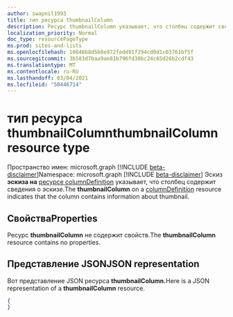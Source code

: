 ```yaml
---
author: swapnil1993
title: тип ресурса thumbnailColumn
description: Ресурс thumbnailColumn указывает, что столбец содержит сведения о эскизе.
localization_priority: Normal
doc_type: resourcePageType
ms.prod: sites-and-lists
ms.openlocfilehash: 1004868d5b8e972fedd91f294cd0d1c03761bf5f
ms.sourcegitcommit: 3b583d7baa9ae81b796fd30bc24c65d26b2cdf43
ms.translationtype: MT
ms.contentlocale: ru-RU
ms.lasthandoff: 03/04/2021
ms.locfileid: "50446714"
---
```

# <a name="thumbnailcolumn-resource-type"></a><span data-ttu-id="4b93e-103">тип ресурса thumbnailColumn</span><span class="sxs-lookup"><span data-stu-id="4b93e-103">thumbnailColumn resource type</span></span>

<span data-ttu-id="4b93e-104">Пространство имен: microsoft.graph [!INCLUDE [beta-disclaimer](../../includes/beta-disclaimer.md)]</span><span class="sxs-lookup"><span data-stu-id="4b93e-104">Namespace: microsoft.graph [!INCLUDE [beta-disclaimer](../../includes/beta-disclaimer.md)]</span></span>
<span data-ttu-id="4b93e-105">Эскиз **эскиза на** [ресурсе columnDefinition](columnDefinition.md) указывает, что столбец содержит сведения о эскизе.</span><span class="sxs-lookup"><span data-stu-id="4b93e-105">The **thumbnailColumn** on a [columnDefinition](columnDefinition.md) resource indicates that the column contains information about thumbnail.</span></span>

## <a name="properties"></a><span data-ttu-id="4b93e-106">Свойства</span><span class="sxs-lookup"><span data-stu-id="4b93e-106">Properties</span></span>

<span data-ttu-id="4b93e-107">Ресурс **thumbnailColumn** не содержит свойств.</span><span class="sxs-lookup"><span data-stu-id="4b93e-107">The **thumbnailColumn** resource contains no properties.</span></span>

## <a name="json-representation"></a><span data-ttu-id="4b93e-108">Представление JSON</span><span class="sxs-lookup"><span data-stu-id="4b93e-108">JSON representation</span></span>

<span data-ttu-id="4b93e-109">Вот представление JSON ресурса **thumbnailColumn.**</span><span class="sxs-lookup"><span data-stu-id="4b93e-109">Here is a JSON representation of a **thumbnailColumn** resource.</span></span>
<!-- { "blockType": "resource", "@odata.type": "microsoft.graph.thumbnailColumn" } -->

```json
{
}
```

